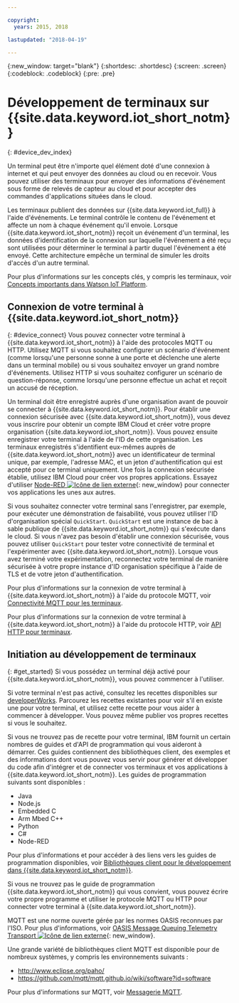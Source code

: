 ```yaml
---

copyright:
  years: 2015, 2018

lastupdated: "2018-04-19"

---
```


{:new_window: target="blank"}
{:shortdesc: .shortdesc}
{:screen: .screen}
{:codeblock: .codeblock}
{:pre: .pre}

# Développement de terminaux sur {{site.data.keyword.iot_short_notm}}
{: #device_dev_index}

Un terminal peut être n'importe quel élément doté d'une connexion à internet et qui peut envoyer des données au cloud ou en recevoir. Vous pouvez utiliser des terminaux pour envoyer des informations d'événement sous forme de relevés de capteur au cloud et pour accepter des commandes d'applications situées dans le cloud.

Les terminaux publient des données sur {{site.data.keyword.iot_full}} à l'aide d'événements. Le terminal contrôle le contenu de l'événement et affecte un nom à chaque événement qu'il envoie. Lorsque {{site.data.keyword.iot_short_notm}} reçoit un événement d'un terminal, les données d'identification de la connexion sur laquelle l'événement a été reçu sont utilisées pour déterminer le terminal à partir duquel l'événement a été envoyé. Cette architecture empêche un terminal de simuler les droits d'accès d'un autre terminal.

Pour plus d'informations sur les concepts clés, y compris les terminaux, voir [Concepts importants dans Watson IoT Platform](https://console.ng.bluemix.net/docs/services/IoT/iotplatform_overview.html#watsoniotplatform_importantconcepts).


## Connexion de votre terminal à {{site.data.keyword.iot_short_notm}}
{: #device_connect}
Vous pouvez connecter votre terminal à {{site.data.keyword.iot_short_notm}} à l'aide des protocoles MQTT ou HTTP. Utilisez MQTT si vous souhaitez configurer un scénario d'événement (comme lorsqu'une personne sonne à une porte et déclenche une alerte dans un terminal mobile) ou si vous souhaitez envoyer un grand nombre d'événements. Utilisez HTTP si vous souhaitez configurer un scénario de question-réponse, comme lorsqu'une personne effectue un achat et reçoit un accusé de réception. 

Un terminal doit être enregistré auprès d'une organisation avant de pouvoir se connecter à {{site.data.keyword.iot_short_notm}}. Pour établir une connexion sécurisée avec {{site.data.keyword.iot_short_notm}}, vous devez vous inscrire pour obtenir un compte IBM Cloud et créer votre propre organisation {{site.data.keyword.iot_short_notm}}. Vous pouvez ensuite enregistrer votre terminal à l'aide de l'ID de cette organisation. Les terminaux enregistrés s'identifient eux-mêmes auprès de {{site.data.keyword.iot_short_notm}} avec un identificateur de terminal unique, par exemple, l'adresse MAC, et un jeton d'authentification qui est accepté pour ce terminal uniquement. Une fois la connexion sécurisée établie, utilisez IBM Cloud pour créer vos propres applications. Essayez d'utiliser [Node-RED ![Icône de lien externe](../../../icons/launch-glyph.svg "Icône de lien externe")](https://nodered.org){: new_window} pour connecter vos applications les unes aux autres.

Si vous souhaitez connecter votre terminal sans l'enregistrer, par exemple, pour exécuter une démonstration de faisabilité, vous pouvez utiliser l'ID d'organisation spécial `QuickStart`. `QuickStart` est une instance de bac à sable publique de {{site.data.keyword.iot_short_notm}} qui s'exécute dans le cloud. Si vous n'avez pas besoin d'établir une connexion sécurisée, vous pouvez utiliser `QuickStart` pour tester votre connectivité de terminal et l'expérimenter avec {{site.data.keyword.iot_short_notm}}. Lorsque vous avez terminé votre expérimentation, reconnectez votre terminal de manière sécurisée à votre propre instance d'ID organisation spécifique à l'aide de TLS et de votre jeton d'authentification.

Pour plus d'informations sur la connexion de votre terminal à {{site.data.keyword.iot_short_notm}} à l'aide du protocole MQTT, voir [Connectivité MQTT pour les terminaux](https://console.ng.bluemix.net/docs/services/IoT/devices/mqtt.html).

Pour plus d'informations sur la connexion de votre terminal à {{site.data.keyword.iot_short_notm}} à l'aide du protocole HTTP, voir [API HTTP pour terminaux](https://console.ng.bluemix.net/docs/services/IoT/devices/api.html).

## Initiation au développement de terminaux
{: #get_started}
Si vous possédez un terminal déjà activé pour {{site.data.keyword.iot_short_notm}}, vous pouvez commencer à l'utiliser.

Si votre terminal n'est pas activé, consultez les recettes disponibles sur [developerWorks](https://developer.ibm.com/recipes/). Parcourez les recettes existantes pour voir s'il en existe une pour votre terminal, et utilisez cette recette pour vous aider à commencer à développer. Vous pouvez même publier vos propres recettes si vous le souhaitez.

Si vous ne trouvez pas de recette pour votre terminal, IBM fournit un certain nombres de guides et d'API de programmation qui vous aideront à démarrer. Ces guides contiennent des bibliothèques client, des exemples et des informations dont vous pouvez vous servir pour générer et développer du code afin d'intégrer et de connecter vos terminaux et vos applications à {{site.data.keyword.iot_short_notm}}. Les guides de programmation suivants sont disponibles :

- Java
- Node.js
- Embedded C
- Arm Mbed C++
- Python
- C#
- Node-RED

Pour plus d'informations et pour accéder à des liens vers les guides de programmation disponibles, voir [Bibliothèques client pour le développement dans {{site.data.keyword.iot_short_notm}}](../iot_platform_client_lib.html).

Si vous ne trouvez pas le guide de programmation {{site.data.keyword.iot_short_notm}} qui vous convient, vous pouvez écrire votre propre programme et utiliser le protocole MQTT ou HTTP pour connecter votre terminal à {{site.data.keyword.iot_short_notm}}.

MQTT est une norme ouverte gérée par les normes OASIS reconnues par l'ISO. Pour plus d'informations, voir [OASIS Message Queuing Telemetry Transport ![Icône de lien externe](../../../icons/launch-glyph.svg "Icône de lien externe")](https://www.oasis-open.org/committees/tc_home.php?wg_abbrev=mqtt){: new_window}.

Une grande variété de bibliothèques client MQTT est disponible pour de nombreux systèmes, y compris les environnements suivants :
- http://www.eclipse.org/paho/
- https://github.com/mqtt/mqtt.github.io/wiki/software?id=software

Pour plus d'informations sur MQTT, voir [Messagerie MQTT](https://console.ng.bluemix.net/docs/services/IoT/reference/mqtt/index.html?pos=3).
